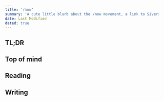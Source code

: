 ```yaml
---
title: '/now'
summary: 'A cute little blurb about the /now movement, a link to Sivers, whateva whateva'
date: Last Modified
dated: true
---
```


## TL;DR

## Top of mind

## Reading

## Writing